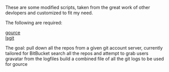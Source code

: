 These are some modified scripts, taken from the great work of other devlopers and customized to fit my need.

The following are required:

  [gource](https://code.google.com/p/gource/ "gource")  
  [lsgit](https://github.com/ermagana/dotfiles/blob/master/bin/lsgit "lsgit")

The goal:
  pull down all the repos from a given git account server, currently tailored for BitBucket
  search all the repos and attempt to grab users gravatar from the logfiles
  build a combined file of all the git logs to be used for gource


